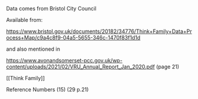Data comes from Bristol City Council 

Available from: 

https://www.bristol.gov.uk/documents/20182/34776/Think+Family+Data+Process+Map/c9a4c8f9-04a5-5655-346c-1470f83f1d1d 

and also mentioned in 

https://www.avonandsomerset-pcc.gov.uk/wp-content/uploads/2021/02/VRU_Annual_Report_Jan_2020.pdf (page 21)

[[Think Family]]

Reference Numbers (15) (29 p.21)